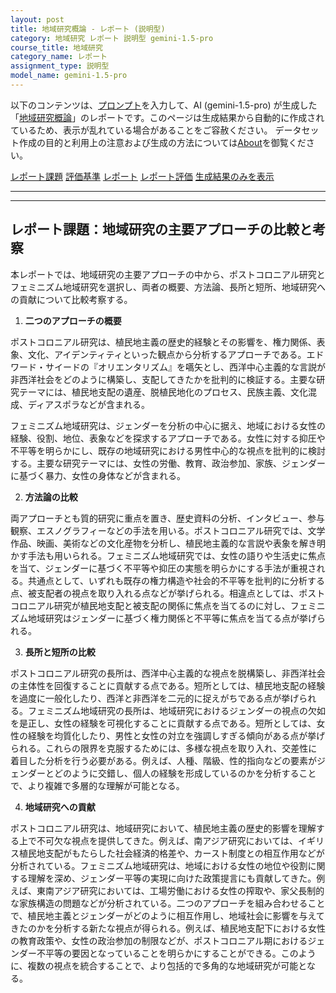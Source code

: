 ```yaml
---
layout: post
title: 地域研究概論 - レポート (説明型)
category: 地域研究 レポート 説明型 gemini-1.5-pro
course_title: 地域研究
category_name: レポート
assignment_type: 説明型
model_name: gemini-1.5-pro
---
```


以下のコンテンツは、[プロンプト](http://127.0.0.1:8000/generated/地域研究/gemini-1.5-pro/prompt_レポート-説明型.md)を入力して、AI (gemini-1.5-pro) が生成した「[地域研究概論](/contents/地域研究/)」のレポートです。このページは生成結果から自動的に作成されているため、表示が乱れている場合があることをご容赦ください。
データセット作成の目的と利用上の注意および生成の方法については[About](/About)を御覧ください。

[レポート課題](../レポート課題-説明型)
[評価基準](../評価基準-説明型)
[レポート](../レポート-説明型)
[レポート評価](../レポート評価-説明型)
[生成結果のみを表示](http://127.0.0.1:8000/generated/地域研究/gemini-1.5-pro/レポート-説明型.md)
  

***
***
  
## レポート課題：地域研究の主要アプローチの比較と考察

本レポートでは、地域研究の主要アプローチの中から、ポストコロニアル研究とフェミニズム地域研究を選択し、両者の概要、方法論、長所と短所、地域研究への貢献について比較考察する。

1. **二つのアプローチの概要**

ポストコロニアル研究は、植民地主義の歴史的経験とその影響を、権力関係、表象、文化、アイデンティティといった観点から分析するアプローチである。エドワード・サイードの『オリエンタリズム』を嚆矢とし、西洋中心主義的な言説が非西洋社会をどのように構築し、支配してきたかを批判的に検証する。主要な研究テーマには、植民地支配の遺産、脱植民地化のプロセス、民族主義、文化混成、ディアスポラなどが含まれる。

フェミニズム地域研究は、ジェンダーを分析の中心に据え、地域における女性の経験、役割、地位、表象などを探求するアプローチである。女性に対する抑圧や不平等を明らかにし、既存の地域研究における男性中心的な視点を批判的に検討する。主要な研究テーマには、女性の労働、教育、政治参加、家族、ジェンダーに基づく暴力、女性の身体などが含まれる。

2. **方法論の比較**

両アプローチとも質的研究に重点を置き、歴史資料の分析、インタビュー、参与観察、エスノグラフィーなどの手法を用いる。ポストコロニアル研究では、文学作品、映画、美術などの文化産物を分析し、植民地主義的な言説や表象を解き明かす手法も用いられる。フェミニズム地域研究では、女性の語りや生活史に焦点を当て、ジェンダーに基づく不平等や抑圧の実態を明らかにする手法が重視される。共通点として、いずれも既存の権力構造や社会的不平等を批判的に分析する点、被支配者の視点を取り入れる点などが挙げられる。相違点としては、ポストコロニアル研究が植民地支配と被支配の関係に焦点を当てるのに対し、フェミニズム地域研究はジェンダーに基づく権力関係と不平等に焦点を当てる点が挙げられる。

3. **長所と短所の比較**

ポストコロニアル研究の長所は、西洋中心主義的な視点を脱構築し、非西洋社会の主体性を回復することに貢献する点である。短所としては、植民地支配の経験を過度に一般化したり、西洋と非西洋を二元的に捉えがちである点が挙げられる。フェミニズム地域研究の長所は、地域研究におけるジェンダーの視点の欠如を是正し、女性の経験を可視化することに貢献する点である。短所としては、女性の経験を均質化したり、男性と女性の対立を強調しすぎる傾向がある点が挙げられる。これらの限界を克服するためには、多様な視点を取り入れ、交差性に着目した分析を行う必要がある。例えば、人種、階級、性的指向などの要素がジェンダーとどのように交錯し、個人の経験を形成しているのかを分析することで、より複雑で多層的な理解が可能となる。

4. **地域研究への貢献**

ポストコロニアル研究は、地域研究において、植民地主義の歴史的影響を理解する上で不可欠な視点を提供してきた。例えば、南アジア研究においては、イギリス植民地支配がもたらした社会経済的格差や、カースト制度との相互作用などが分析されている。フェミニズム地域研究は、地域における女性の地位や役割に関する理解を深め、ジェンダー平等の実現に向けた政策提言にも貢献してきた。例えば、東南アジア研究においては、工場労働における女性の搾取や、家父長制的な家族構造の問題などが分析されている。二つのアプローチを組み合わせることで、植民地主義とジェンダーがどのように相互作用し、地域社会に影響を与えてきたのかを分析する新たな視点が得られる。例えば、植民地支配下における女性の教育政策や、女性の政治参加の制限などが、ポストコロニアル期におけるジェンダー不平等の要因となっていることを明らかにすることができる。このように、複数の視点を統合することで、より包括的で多角的な地域研究が可能となる。
